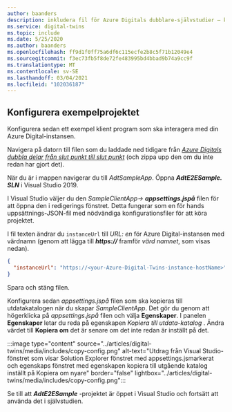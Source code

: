 ```yaml
---
author: baanders
description: inkludera fil för Azure Digitals dubblare-självstudier – konfigurera ett exempel projekt
ms.service: digital-twins
ms.topic: include
ms.date: 5/25/2020
ms.author: baanders
ms.openlocfilehash: ff9d1f0ff75a6df6c115ecfe2b8c5f71b12049e4
ms.sourcegitcommit: f3ec73fb5f8de72fe483995bd4bbad9b74a9cc9f
ms.translationtype: MT
ms.contentlocale: sv-SE
ms.lasthandoff: 03/04/2021
ms.locfileid: "102036187"
---
```

## <a name="configure-the-sample-project"></a>Konfigurera exempelprojektet

Konfigurera sedan ett exempel klient program som ska interagera med din Azure Digital-instansen.

Navigera på datorn till filen som du laddade ned tidigare från [*Azure Digitals dubbla delar från slut punkt till slut punkt*](/samples/azure-samples/digital-twins-samples/digital-twins-samples) (och zippa upp den om du inte redan har gjort det).

När du är i mappen navigerar du till _AdtSampleApp_. Öppna _**AdtE2ESample. SLN**_ i Visual Studio 2019. 

I Visual Studio väljer du den _SampleClientApp-> **appsettings.jspå**_ filen för att öppna den i redigerings fönstret. Detta fungerar som en för hands uppsättnings-JSON-fil med nödvändiga konfigurationsfiler för att köra projektet.

I fil texten ändrar du `instanceUrl` till *URL: en* för Azure Digital-instansen med värdnamn (genom att lägga till **_https://_** framför *värd namnet*, som visas nedan).

```json
{
  "instanceUrl": "https://<your-Azure-Digital-Twins-instance-hostName>"
}
```

Spara och stäng filen. 

Konfigurera sedan *appsettings.jspå* filen som ska kopieras till utdatakatalogen när du skapar *SampleClientApp*. Det gör du genom att högerklicka på *appsettings.jspå* filen och välja **Egenskaper**. I panelen **Egenskaper** letar du reda på egenskapen *Kopiera till utdata-katalog* . Ändra värdet till **Kopiera om** det är senare om det inte redan är inställt på det.

:::image type="content" source="../articles/digital-twins/media/includes/copy-config.png" alt-text="Utdrag från Visual Studio-fönstret som visar Solution Explorer fönstret med appsettings.jsmarkerat och egenskaps fönstret med egenskapen kopiera till utgående katalog inställt på Kopiera om nyare" border="false" lightbox="../articles/digital-twins/media/includes/copy-config.png":::

Se till att _**AdtE2ESample**_ -projektet är öppet i Visual Studio och fortsätt att använda det i självstudien.

